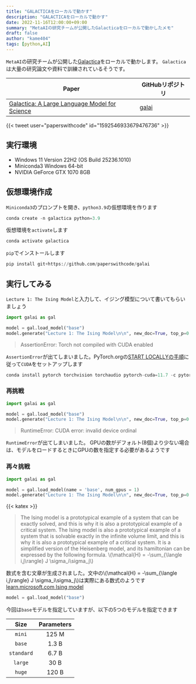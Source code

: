 ```yaml
---
title: "GALACTICAをローカルで動かす"
description: "GALACTICAをローカルで動かす"
date: 2022-11-16T12:00:00+09:00
summary: "MetaAIの研究チームが公開したGalacticaをローカルで動かしたメモ"
draft: false
author: "kame404"
tags: [python,AI]
---
```


`MetaAI`の研究チームが公開した[Galactica](https://galactica.org)をローカルで動かします。
`Galactica`は大量の研究論文や資料で訓練されているそうです。

|Paper|GitHubリポジトリ|
|-|-|
|[Galactica: A Large Language Model for Science](https://galactica.org/static/paper.pdf)|[galai](https://github.com/paperswithcode/galai)|

{{< tweet user="paperswithcode" id="1592546933679476736" >}}



## 実行環境
+ Windows 11 Version 22H2 (OS Build 25236.1010)
+ Miniconda3 Windows 64-bit
+ NVIDIA GeForce GTX 1070 8GB

## 仮想環境作成
`Miniconda3`のプロンプトを開き、`python3.9`の仮想環境を作ります

```python
conda create -n galactica python=3.9
```
仮想環境を`activate`します
```python
conda activate galactica
```
`pip`でインストールします
```python
pip install git+https://github.com/paperswithcode/galai
```

## 実行してみる
`Lecture 1: The Ising Model`と入力して、イジング模型について書いてもらいましょう

```python
import galai as gal

model = gal.load_model("base")
model.generate("Lecture 1: The Ising Model\n\n", new_doc=True, top_p=0.7, max_length=200)
```

> AssertionError: Torch not compiled with CUDA enabled

`AssertionError`が出てしまいました。PyTorch.orgの[START LOCALLYの手順](https://pytorch.org/get-started/locally/)に従って`CUDA`をセットアップします

```python
conda install pytorch torchvision torchaudio pytorch-cuda=11.7 -c pytorch -c nvidia
```

### 再挑戦
```python
import galai as gal

model = gal.load_model("base")
model.generate("Lecture 1: The Ising Model\n\n", new_doc=True, top_p=0.7, max_length=200)
```
> RuntimeError: CUDA error: invalid device ordinal

`RuntimeError`が出てしまいました。
GPUの数がデフォルト(8個)より少ない場合は、モデルをロードするときにGPUの数を指定する必要があるようです

### 再々挑戦
```python
import galai as gal

model = gal.load_model(name = 'base', num_gpus = 1)
model.generate("Lecture 1: The Ising Model\n\n", new_doc=True, top_p=0.7, max_length=200)
```

{{< katex >}}

> The Ising model is a prototypical example of a system that can be exactly solved, and this is why it is also a prototypical example of a critical system. The Ising model is also a prototypical example of a system that is solvable exactly in the infinite volume limit, and this is why it is also a prototypical example of a critical system. It is a simplified version of the Heisenberg model, and its hamiltonian can be expressed by the following formula.
\\(\mathcal{H} = -\sum_{\langle i,j\rangle} J \sigma_i\sigma_j\\)

数式を含む文章が生成されました。文中の\\(\mathcal{H} = -\sum_{\langle i,j\rangle} J \sigma_i\sigma_j\\)は実際にある数式のようです
[learn.microsoft.com Ising model](https://learn.microsoft.com/en-us/azure/quantum/optimization-concepts-ising-model-for-optimization)

```python
model = gal.load_model("base")
```
今回は`base`モデルを指定していますが、以下の5つのモデルを指定できます

|  Size       | Parameters  |
|:-----------:|:-----------:|
| `mini`      |    125 M    |
| `base`      |    1.3 B    |
| `standard`  |    6.7 B    |
| `large`     |     30 B    |
| `huge`      |    120 B    |